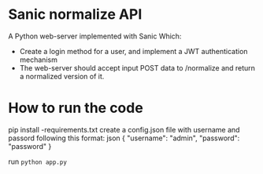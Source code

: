 # Sanic normalize API
A Python web-server implemented with Sanic Which:

* Create a login method for a user, and implement a JWT authentication mechanism 
* The web-server should accept input POST data to /normalize and return a normalized version of it.

# How to run the code
pip install -requirements.txt
create a config.json file with username and passord following this format:
json
{
  "username": "admin",
  "password": "password"
}

run
`python app.py`

